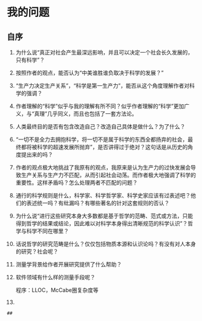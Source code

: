 # 我的问题

## 自序

1. 为什么说“真正对社会产生最深远影响，并且可以决定一个社会长久发展的，只有科学”？

2. 按照作者的观点，能否认为“中美谁胜谁负取决于科学的发展？”

3. “生产力决定生产关系”，“科学是第一生产力”，能否从这个角度理解作者对科学的强调？

4. 作者理解的“科学”似乎与我的理解有所不同？似乎作者理解的“科学”更加广义，与“真理”几乎同义，而且也包括了一套方法论。

5. 人类最终目的是否有包含改造自己？改造自己具体是做什么？为了什么？

6. “一切不是全力去拥抱科学，将一切不是属于科学的东西全都扬弃的社会，最终都将被科学的超速发展所抛弃”，是否讲得过于绝对？这句话是从历史的角度提出来的吗？

7. 作者的观点极大地挑战了我原有的观点，我原来是认为生产力的过快发展会导致生产关系与生产力不匹配，从而引起社会动荡。而作者极大地强调了科学的重要性。这样矛盾吗？怎么处理两者不匹配的问题？

8. 通行的科学规则是什么，科学家、科学哲学家、科学史家应该有过表述吧？他们的表述统一吗？有纰漏吗？有哪些著名的针对这套规则的否认？

9. 为什么说“进行这些研究本身大多数都是基于哲学的范畴、范式或方法，只能得到哲学的结果或结论，因此难以对科学本身得出清晰规范的科学认识”？哲学与科学不同在哪里？

10. 话说哲学的研究范畴是什么？仅仅包括物质本源和认识论吗？有没有对人本身的研究？社会呢？

11. 测量学背景给作者开展研究提供了什么帮助？

12. 软件领域有什么样的测量手段呢？

    程序：LLOC，McCabe圈复杂度等

13. 

    ## 